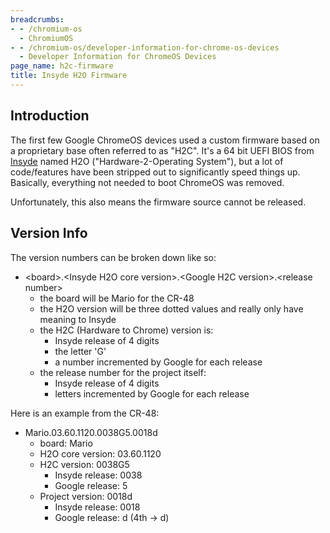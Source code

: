```yaml
---
breadcrumbs:
- - /chromium-os
  - ChromiumOS
- - /chromium-os/developer-information-for-chrome-os-devices
  - Developer Information for ChromeOS Devices
page_name: h2c-firmware
title: Insyde H2O Firmware
---
```


## Introduction

The first few Google ChromeOS devices used a custom firmware based on a
proprietary base often referred to as "H2C". It's a 64 bit UEFI BIOS from
[Insyde](http://www.insyde.com/) named H2O ("Hardware-2-Operating System"), but
a lot of code/features have been stripped out to significantly speed things up.
Basically, everything not needed to boot ChromeOS was removed.

Unfortunately, this also means the firmware source cannot be released.

## Version Info

The version numbers can be broken down like so:

*   &lt;board&gt;.&lt;Insyde H2O core version&gt;.&lt;Google H2C
            version&gt;.&lt;release number&gt;
    *   the board will be Mario for the CR-48
    *   the H2O version will be three dotted values and really only have
                meaning to Insyde
    *   the H2C (Hardware to Chrome) version is:
        *   Insyde release of 4 digits
        *   the letter 'G'
        *   a number incremented by Google for each release
    *   the release number for the project itself:
        *   Insyde release of 4 digits
        *   letters incremented by Google for each release

Here is an example from the CR-48:

*   Mario.03.60.1120.0038G5.0018d
    *   board: Mario
    *   H2O core version: 03.60.1120
    *   H2C version: 0038G5
        *   Insyde release: 0038
        *   Google release: 5
    *   Project version: 0018d
        *   Insyde release: 0018
        *   Google release: d (4th -&gt; d)
